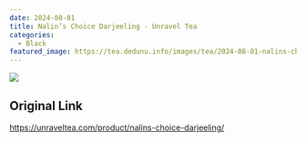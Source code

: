 ```yaml
---
date: 2024-08-01
title: Nalin’s Choice Darjeeling - Unravel Tea
categories:
  - Black
featured_image: https://tea.dedunu.info/images/tea/2024-08-01-nalins-choice-of-darjeeling-1.jpeg
---
```


![](https://tea.dedunu.info/images/tea/2024-08-01-nalins-choice-of-darjeeling-2.jpeg)

## Original Link

<https://unraveltea.com/product/nalins-choice-darjeeling/>